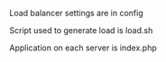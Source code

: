  Load balancer settings are in config 
 
 Script used to generate load is load.sh
 
 Application on each server is index.php
